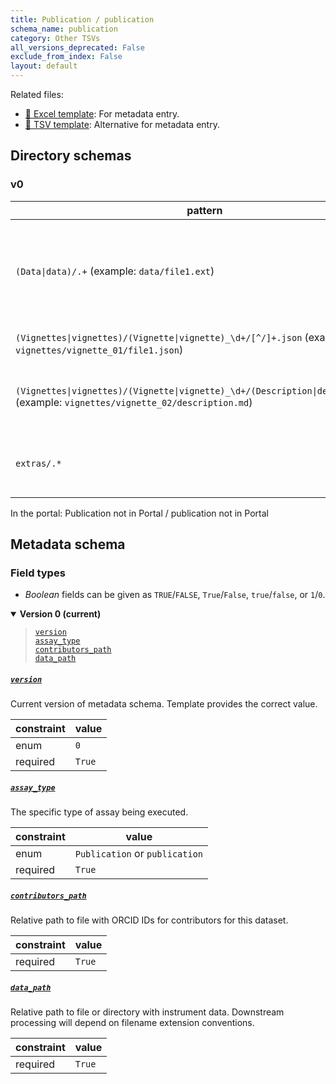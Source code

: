 ```yaml
---
title: Publication / publication
schema_name: publication
category: Other TSVs
all_versions_deprecated: False
exclude_from_index: False
layout: default
---
```


Related files:

- [📝 Excel template](https://raw.githubusercontent.com/hubmapconsortium/ingest-validation-tools/main/docs/publication/publication-metadata.xlsx): For metadata entry.
- [📝 TSV template](https://raw.githubusercontent.com/hubmapconsortium/ingest-validation-tools/main/docs/publication/publication-metadata.tsv): Alternative for metadata entry.



## Directory schemas
### v0

| pattern | required? | description |
| --- | --- | --- |
| <code>(Data&#124;data)/.+</code> (example: <code>data/file1.ext</code>) | ✓ | Analyzed data files, including all files references by the Vitessce configurations in the vignettes |
| <code>(Vignettes&#124;vignettes)/(Vignette&#124;vignette)_\d+/[^/]+\.json</code> (example: <code>vignettes/vignette_01/file1.json</code>) |  | Vitessce visualization files |
| <code>(Vignettes&#124;vignettes)/(Vignette&#124;vignette)_\d+/(Description&#124;description)\.md</code> (example: <code>vignettes/vignette_02/description.md</code>) | ✓ | Description of the visualization files (vignette and figures) |
| <code>extras/.*</code> |  | Free-form descriptive information supplied by the TMC |



In the portal: Publication not in Portal / publication not in Portal

## Metadata schema

### Field types
- *Boolean* fields can be given as `TRUE`/`FALSE`, `True`/`False`, `true`/`false`, or `1`/`0`.  


<details markdown="1" open="true"><summary><b>Version 0 (current)</b></summary>

<blockquote markdown="1">

[`version`](#version)<br>
[`assay_type`](#assay_type)<br>
[`contributors_path`](#contributors_path)<br>
[`data_path`](#data_path)<br>

</blockquote>

<a name="version"></a>
##### [`version`](#version)
Current version of metadata schema. Template provides the correct value.

| constraint | value |
| --- | --- |
| enum | `0` |
| required | `True` |

<a name="assay_type"></a>
##### [`assay_type`](#assay_type)
The specific type of assay being executed.

| constraint | value |
| --- | --- |
| enum | `Publication` or `publication` |
| required | `True` |

<a name="contributors_path"></a>
##### [`contributors_path`](#contributors_path)
Relative path to file with ORCID IDs for contributors for this dataset.

| constraint | value |
| --- | --- |
| required | `True` |

<a name="data_path"></a>
##### [`data_path`](#data_path)
Relative path to file or directory with instrument data. Downstream processing will depend on filename extension conventions.

| constraint | value |
| --- | --- |
| required | `True` |

</details>

